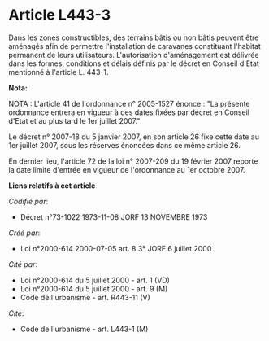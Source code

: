 # Article L443-3

Dans les zones constructibles, des terrains bâtis ou non bâtis peuvent être aménagés afin de permettre l'installation de
caravanes constituant l'habitat permanent de leurs utilisateurs. L'autorisation d'aménagement est délivrée dans les formes,
conditions et délais définis par le décret en Conseil d'Etat mentionné à l'article L. 443-1.

**Nota:**

NOTA : L'article 41 de l'ordonnance n° 2005-1527 énonce : "La présente ordonnance entrera en vigueur à des dates fixées par
décret en Conseil d'Etat et au plus tard le 1er juillet 2007."

Le décret n° 2007-18 du 5 janvier 2007, en son article 26 fixe cette date au 1er juillet 2007, sous les réserves énoncées
dans ce même article 26.

En dernier lieu, l'article 72 de la loi n° 2007-209 du 19 février 2007 reporte la date limite d'entrée en vigueur de
l'ordonnance au 1er octobre 2007.

**Liens relatifs à cet article**

_Codifié par_:

  - Décret n°73-1022 1973-11-08 JORF 13 NOVEMBRE 1973

_Créé par_:

  - Loi n°2000-614 2000-07-05 art. 8 3° JORF 6 juillet 2000

_Cité par_:

  - Loi n°2000-614 du 5 juillet 2000 - art. 1 (VD)
  - Loi n°2000-614 du 5 juillet 2000 - art. 9 (M)
  - Code de l'urbanisme - art. R443-11 (V)

_Cite_:

  - Code de l'urbanisme - art. L443-1 (M)
